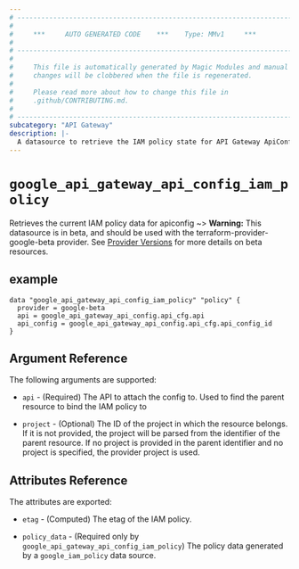 ```yaml
---
# ----------------------------------------------------------------------------
#
#     ***     AUTO GENERATED CODE    ***    Type: MMv1     ***
#
# ----------------------------------------------------------------------------
#
#     This file is automatically generated by Magic Modules and manual
#     changes will be clobbered when the file is regenerated.
#
#     Please read more about how to change this file in
#     .github/CONTRIBUTING.md.
#
# ----------------------------------------------------------------------------
subcategory: "API Gateway"
description: |-
  A datasource to retrieve the IAM policy state for API Gateway ApiConfig
---
```



# `google_api_gateway_api_config_iam_policy`
Retrieves the current IAM policy data for apiconfig
~> **Warning:** This datasource is in beta, and should be used with the terraform-provider-google-beta provider.
See [Provider Versions](https://terraform.io/docs/providers/google/guides/provider_versions.html) for more details on beta resources.


## example

```hcl
data "google_api_gateway_api_config_iam_policy" "policy" {
  provider = google-beta
  api = google_api_gateway_api_config.api_cfg.api
  api_config = google_api_gateway_api_config.api_cfg.api_config_id
}
```

## Argument Reference

The following arguments are supported:

* `api` - (Required) The API to attach the config to.
 Used to find the parent resource to bind the IAM policy to

* `project` - (Optional) The ID of the project in which the resource belongs.
    If it is not provided, the project will be parsed from the identifier of the parent resource. If no project is provided in the parent identifier and no project is specified, the provider project is used.

## Attributes Reference

The attributes are exported:

* `etag` - (Computed) The etag of the IAM policy.

* `policy_data` - (Required only by `google_api_gateway_api_config_iam_policy`) The policy data generated by
  a `google_iam_policy` data source.
